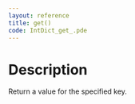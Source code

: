 ```yaml
---
layout: reference
title: get()
code: IntDict_get_.pde
---
```


# Description

Return a value for the specified key.

